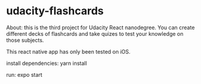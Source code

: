 # udacity-flashcards
About:
this is the third project for Udacity React nanodegree. You can create different decks of flashcards and take quizes to test your knowledge on those subjects. 

This react native app has only been tested on iOS.

install dependencies: 
yarn install 

run: 
expo start 
